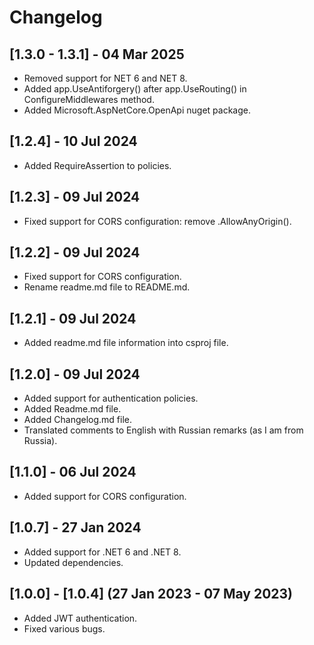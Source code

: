 # Changelog

## [1.3.0 - 1.3.1] - 04 Mar 2025
- Removed support for NET 6 and NET 8.
- Added app.UseAntiforgery() after app.UseRouting() in ConfigureMiddlewares method.
- Added Microsoft.AspNetCore.OpenApi nuget package.

## [1.2.4] - 10 Jul 2024
- Added RequireAssertion to policies.

## [1.2.3] - 09 Jul 2024
- Fixed support for CORS configuration: remove .AllowAnyOrigin().

## [1.2.2] - 09 Jul 2024
- Fixed support for CORS configuration.
- Rename readme.md file to README.md.

## [1.2.1] - 09 Jul 2024
- Added readme.md file information into csproj file.

## [1.2.0] - 09 Jul 2024
- Added support for authentication policies.
- Added Readme.md file.
- Added Changelog.md file.
- Translated comments to English with Russian remarks (as I am from Russia).

## [1.1.0] - 06 Jul 2024
- Added support for CORS configuration.

## [1.0.7] - 27 Jan 2024
- Added support for .NET 6 and .NET 8.
- Updated dependencies.

## [1.0.0] - [1.0.4] (27 Jan 2023 - 07 May 2023)
- Added JWT authentication.
- Fixed various bugs.